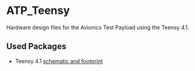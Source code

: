 # ATP_Teensy
Hardware design files for the Avionics Test Payload using the Teensy 4.1.

## Used Packages 
- Teensy 4.1 [schematic and footprint](https://github.com/eagleman1022/Eagle-Library-Teensy)

